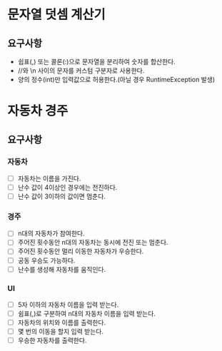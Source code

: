 # 문자열 덧셈 계산기

## 요구사항
- 쉽표(,) 또는 콜론(:)으로 문자열을 분리하여 숫자를 합산한다.
- //와 \n 사이의 문자를 커스텀 구분자로 사용한다.
- 양의 정수(int)만 입력값으로 허용한다.(아닐 경우 RuntimeException 발생)

# 자동차 경주
## 요구사항
### 자동차
- [ ] 자동차는 이름을 가진다.
- [ ] 난수 값이 4이상인 경우에는 전진하다.
- [ ] 난수 값이 3이하의 값이면 멈춘다.

### 경주
- [ ] n대의 자동차가 참여한다.
- [ ] 주어진 횟수동안 n대의 자동차는 동시에 전진 또는 멈춘다.
- [ ] 주어진 횟수동안 멀리 이동한 자동차가 우승한다.
- [ ] 공동 우승도 가능하다.
- [ ] 난수를 생성해 자동차를 움직인다.

### UI
- [ ] 5자 이하의 자동차 이름을 입력 받는다.
- [ ] 쉼표(,)로 구분하여 n대의 자동차 이름을 입력 받는다.
- [ ] 자동차의 위치와 이름를 출력한다.
- [ ] 몇 번의 이동을 할지 입력 받는다.
- [ ] 우승한 자동차를 출력한다.
